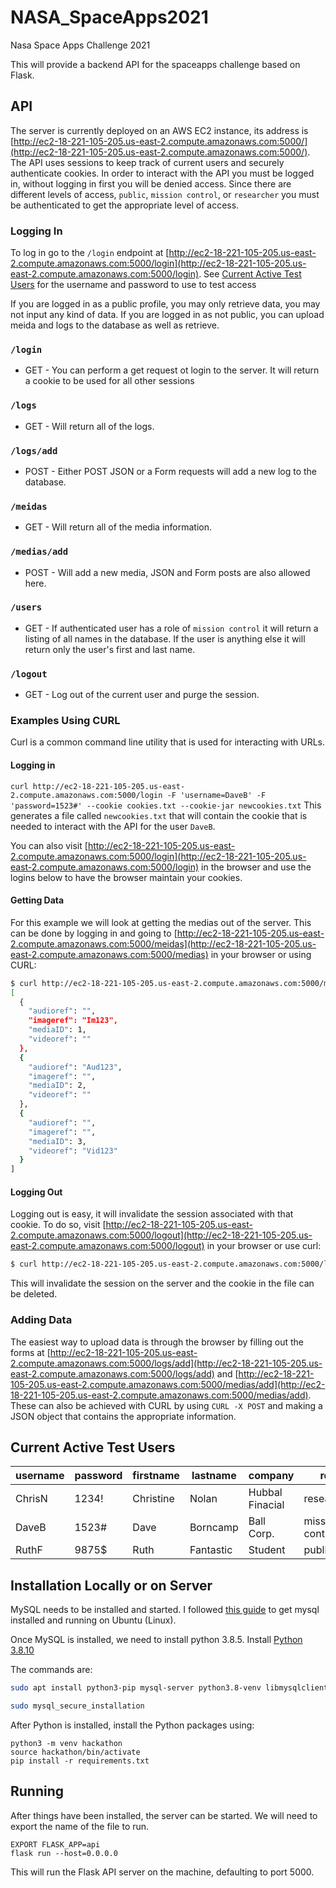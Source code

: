 # NASA_SpaceApps2021
Nasa Space Apps Challenge 2021

This will provide a backend API for the spaceapps challenge based on Flask.

## API

The server is currently deployed on an AWS EC2 instance, its address is [http://ec2-18-221-105-205.us-east-2.compute.amazonaws.com:5000/](http://ec2-18-221-105-205.us-east-2.compute.amazonaws.com:5000/). 
The API uses sessions to keep track of current users and securely authenticate cookies.
In order to interact with the API you must be logged in, without logging in first you will be denied access.
Since there are different levels of access, `public`, `mission control`, or `researcher` you must be authenticated to get the appropriate level of access.

### Logging In

To log in go to the `/login` endpoint at [http://ec2-18-221-105-205.us-east-2.compute.amazonaws.com:5000/login](http://ec2-18-221-105-205.us-east-2.compute.amazonaws.com:5000/login). 
See [Current Active Test Users](#Current-Active-Test-Users) for the username and password to use to test access

If you are logged in as a public profile, you may only retrieve data, you may not input any kind of data.
If you are logged in as not public, you can upload meida and logs to the database as well as retrieve.

### `/login`
- GET - You can perform a get request ot login to the server. It will return a cookie to be used for all other sessions 

### `/logs`
- GET - Will return all of the logs.

### `/logs/add`
- POST - Either POST JSON or a Form requests will add a new log to the database.

### `/meidas`
- GET - Will return all of the media information.

### `/medias/add`
- POST - Will add a new media, JSON and Form posts are also allowed here.

### `/users`
- GET - If authenticated user has a role of `mission control` it will return a listing of all names in the database. If the user is anything else it will return only the user's first and last name.

### `/logout`
- GET - Log out of the current user and purge the session.


### Examples Using CURL
Curl is a common command line utility that is used for interacting with URLs.

#### Logging in
`curl http://ec2-18-221-105-205.us-east-2.compute.amazonaws.com:5000/login -F 'username=DaveB' -F 'password=1523#' --cookie cookies.txt --cookie-jar newcookies.txt` 
This generates a file called `newcookies.txt` that will contain the cookie that is needed to interact with the API for the user `DaveB`.

You can also visit [http://ec2-18-221-105-205.us-east-2.compute.amazonaws.com:5000/login](http://ec2-18-221-105-205.us-east-2.compute.amazonaws.com:5000/login) in the browser and use the logins below to have the browser maintain your cookies. 

#### Getting Data

For this example we will look at getting the medias out of the server.
This can be done by logging in and going to [http://ec2-18-221-105-205.us-east-2.compute.amazonaws.com:5000/meidas](http://ec2-18-221-105-205.us-east-2.compute.amazonaws.com:5000/medias) in your browser or using CURL:

```bash
$ curl http://ec2-18-221-105-205.us-east-2.compute.amazonaws.com:5000/meidas --cookie newcookies.txt
[
  {
    "audioref": "",
    "imageref": "Im123",
    "mediaID": 1,
    "videoref": ""
  },
  {
    "audioref": "Aud123",
    "imageref": "",
    "mediaID": 2,
    "videoref": ""
  },
  {
    "audioref": "",
    "imageref": "",
    "mediaID": 3,
    "videoref": "Vid123"
  }
]
```

#### Logging Out

Logging out is easy, it will invalidate the session associated with that cookie.
To do so, visit [http://ec2-18-221-105-205.us-east-2.compute.amazonaws.com:5000/logout](http://ec2-18-221-105-205.us-east-2.compute.amazonaws.com:5000/logout) in your browser or use curl:

```bash
$ curl http://ec2-18-221-105-205.us-east-2.compute.amazonaws.com:5000/logout --cookie newcookies.txt
```

This will invalidate the session on the server and the cookie in the file can be deleted.


### Adding Data

The easiest way to upload data is through the browser by filling out the forms at [http://ec2-18-221-105-205.us-east-2.compute.amazonaws.com:5000/logs/add](http://ec2-18-221-105-205.us-east-2.compute.amazonaws.com:5000/logs/add) and [http://ec2-18-221-105-205.us-east-2.compute.amazonaws.com:5000/medias/add](http://ec2-18-221-105-205.us-east-2.compute.amazonaws.com:5000/medias/add).
These can also be achieved with CURL by using `CURL -X POST` and making a JSON object that contains the appropriate information.

## Current Active Test Users

| username | password | firstname | lastname  | company         | role            |
|----------|----------|-----------|-----------|-----------------|-----------------|
| ChrisN   | 1234!    | Christine | Nolan     | Hubbal Finacial | researcher      |
| DaveB    | 1523#    | Dave      | Borncamp  | Ball Corp.      | mission control |
| RuthF    | 9875$    | Ruth      | Fantastic | Student         | public          |


## Installation Locally or on Server

MySQL needs to be installed and started.
I followed [this guide](https://www.digitalocean.com/community/tutorials/how-to-install-mysql-on-ubuntu-20-04) to get mysql installed and running on Ubuntu (Linux).

Once MySQL is installed, we need to install python 3.8.5.
Install [Python 3.8.10](https://www.python.org/downloads/release/python-3810/)

The commands are:

```bash
sudo apt install python3-pip mysql-server python3.8-venv libmysqlclient-dev default-libmysqlclient-dev

sudo mysql_secure_installation
```

After Python is installed, install the Python packages using:

```shell
python3 -m venv hackathon 
source hackathon/bin/activate
pip install -r requirements.txt
```

## Running

After things have been installed, the server can be started.
We will need to export the name of the file to run.

```shell
EXPORT FLASK_APP=api
flask run --host=0.0.0.0
```

This will run the Flask API server on the machine, defaulting to port 5000.
